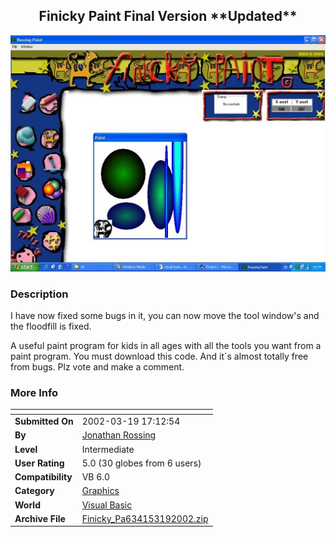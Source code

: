 ﻿<div align="center">

## Finicky Paint Final Version \*\*Updated\*\*

<img src="PIC20021161049493847.jpg">
</div>

### Description

I have now fixed some bugs in it, you can now move the tool window's and the floodfill is fixed.

A useful paint program for kids in all ages with all the tools you want from a paint program. You must download this code. And it´s almost totally free from bugs. Plz vote and make a comment.
 
### More Info
 


<span>             |<span>
---                |---
**Submitted On**   |2002-03-19 17:12:54
**By**             |[Jonathan Rossing](https://github.com/Planet-Source-Code/PSCIndex/blob/master/ByAuthor/jonathan-rossing.md)
**Level**          |Intermediate
**User Rating**    |5.0 (30 globes from 6 users)
**Compatibility**  |VB 6\.0
**Category**       |[Graphics](https://github.com/Planet-Source-Code/PSCIndex/blob/master/ByCategory/graphics__1-46.md)
**World**          |[Visual Basic](https://github.com/Planet-Source-Code/PSCIndex/blob/master/ByWorld/visual-basic.md)
**Archive File**   |[Finicky\_Pa634153192002\.zip](https://github.com/Planet-Source-Code/jonathan-rossing-finicky-paint-final-version-updated__1-30854/archive/master.zip)








